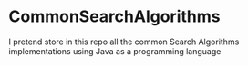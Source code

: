 # CommonSearchAlgorithms
I pretend store in this repo all the common Search Algorithms implementations using Java as a programming language
